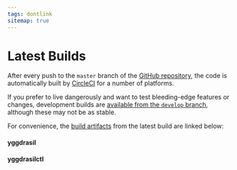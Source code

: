 ```yaml
---
tags: dontlink
sitemap: true
---
```


# Latest Builds

After every push to the `master` branch of the [GitHub repository](https://github.com/yggdrasil-network/yggdrasil-go), the code is automatically built by [CircleCI](https://circleci.com/gh/yggdrasil-network/yggdrasil-go) for a number of platforms.

If you prefer to live dangerously and want to test bleeding-edge features or changes, development builds are [available from the `develop` branch](builds-develop.md), although these may not be as stable.

For convenience, the [build artifacts](https://circleci.com/api/v1.1/project/github/yggdrasil-network/yggdrasil-go/latest/artifacts?branch=master&filter=successful) from the latest build are linked below:

<h4>yggdrasil</h4>
<p id="buildArtifactLinks"></p>

<h4>yggdrasilctl</h4>
<p id="buildArtifactLinksCtl"></p>

<!-- TODO sort these to a useful order of some kind -->
<script type="text/javascript">
let url = 'https://circleci.com/api/v1.1/project/github/yggdrasil-network/yggdrasil-go/latest/artifacts?branch=master&filter=successful';
fetch(url).then(function(res) {
  return res.json();
}).then(function (bins) {
  var links = document.createElement('p')
  var ctllinks = document.createElement('p')
  for (var idx in bins) {
    var bin = bins[idx]
    var link = document.createElement('a');
    link.appendChild(document.createTextNode(bin.path));
    link.title = bin.path;
    link.href = bin.url;
    if (bin.path.includes("yggdrasilctl")) {
      ctllinks.appendChild(link);
      ctllinks.appendChild(document.createElement('br'));
    } else {
      links.appendChild(link);
      links.appendChild(document.createElement('br'));
    }
  }
  document.getElementById("buildArtifactLinks").appendChild(links);
  document.getElementById("buildArtifactLinksCtl").appendChild(ctllinks);
})
.catch(err => { throw err });
</script>

